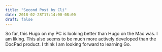 ```yaml
---
title: "Second Post by Cli"
date: 2018-02-28T17:14:00-08:00
draft: false
---
```


So far, this Hugo on my PC is looking better than Hugo on the Mac was. I am liking. This also seems to be much more actively developed than the DocPad product. I think I am looking forward to learning Go.